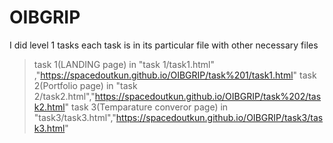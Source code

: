# OIBGRIP
I did level 1 tasks
each task is in its particular file with other necessary files 
>task 1(LANDING page) in "task 1/task1.html" ,"https://spacedoutkun.github.io/OIBGRIP/task%201/task1.html"
>task 2(Portfolio page) in "task 2/task2.html","https://spacedoutkun.github.io/OIBGRIP/task%202/task2.html"
>task 3(Temparature converor page) in "task3/task3.html","https://spacedoutkun.github.io/OIBGRIP/task3/task3.html"


